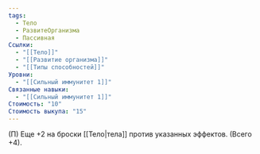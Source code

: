 ```yaml
---
tags:
  - Тело
  - РазвитеОрганизма
  - Пассивная
Ссылки:
  - "[[Тело]]"
  - "[[Развитие организма]]"
  - "[[Типы способностей]]"
Уровни:
  - "[[Сильный иммунитет 1]]"
Связанные навыки:
  - "[[Сильный иммунитет 1]]"
Стоимость: "10"
Стоимость выкупа: "15"
---
```

(П) Еще +2 на броски [[Тело|тела]]  против указанных эффектов. (Всего +4).